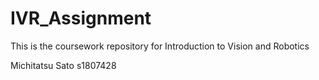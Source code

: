 # IVR_Assignment
This is the coursework repository for Introduction to Vision and Robotics

Michitatsu Sato s1807428
